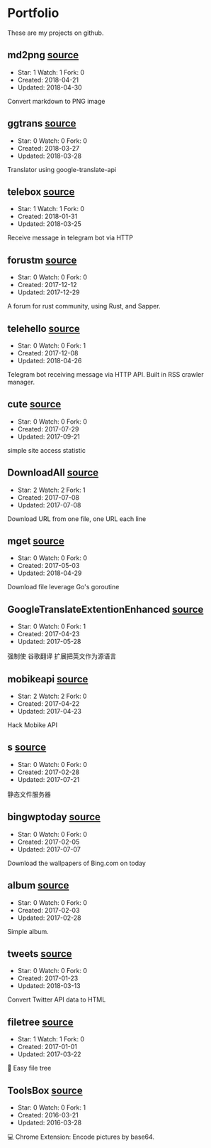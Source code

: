 # Portfolio

These are my projects on github.

## md2png [source](https://github.com/weaming/md2png)

- Star: 1 Watch: 1 Fork: 0
- Created: 2018-04-21
- Updated: 2018-04-30

Convert markdown to PNG image

## ggtrans [source](https://github.com/weaming/ggtrans)

- Star: 0 Watch: 0 Fork: 0
- Created: 2018-03-27
- Updated: 2018-03-28

Translator using google-translate-api

## telebox [source](https://github.com/weaming/telebox)

- Star: 1 Watch: 1 Fork: 0
- Created: 2018-01-31
- Updated: 2018-03-25

Receive message in telegram bot via HTTP

## forustm [source](https://github.com/weaming/forustm)

- Star: 0 Watch: 0 Fork: 0
- Created: 2017-12-12
- Updated: 2017-12-29

A forum for rust community, using Rust, and Sapper.

## telehello [source](https://github.com/weaming/telehello)

- Star: 0 Watch: 0 Fork: 1
- Created: 2017-12-08
- Updated: 2018-04-26

Telegram bot receiving message via HTTP API. Built in RSS crawler manager.

## cute [source](https://github.com/weaming/cute)

- Star: 0 Watch: 0 Fork: 0
- Created: 2017-07-29
- Updated: 2017-09-21

simple site access statistic

## DownloadAll [source](https://github.com/weaming/DownloadAll)

- Star: 2 Watch: 2 Fork: 1
- Created: 2017-07-08
- Updated: 2017-07-08

Download URL from one file, one URL each line

## mget [source](https://github.com/weaming/mget)

- Star: 0 Watch: 0 Fork: 0
- Created: 2017-05-03
- Updated: 2018-04-29

Download file leverage Go's goroutine

## GoogleTranslateExtentionEnhanced [source](https://github.com/weaming/GoogleTranslateExtentionEnhanced)

- Star: 0 Watch: 0 Fork: 1
- Created: 2017-04-23
- Updated: 2017-05-28

强制使 谷歌翻译 扩展把英文作为源语言

## mobikeapi [source](https://github.com/weaming/mobikeapi)

- Star: 2 Watch: 2 Fork: 0
- Created: 2017-04-22
- Updated: 2017-04-23

Hack Mobike API

## s [source](https://github.com/weaming/s)

- Star: 0 Watch: 0 Fork: 0
- Created: 2017-02-28
- Updated: 2017-07-21

静态文件服务器

## bingwptoday [source](https://github.com/weaming/bingwptoday)

- Star: 0 Watch: 0 Fork: 0
- Created: 2017-02-05
- Updated: 2017-07-07

Download the wallpapers of Bing.com on today

## album [source](https://github.com/weaming/album)

- Star: 0 Watch: 0 Fork: 0
- Created: 2017-02-03
- Updated: 2017-02-28

Simple album.

## tweets [source](https://github.com/weaming/tweets)

- Star: 0 Watch: 0 Fork: 0
- Created: 2017-01-23
- Updated: 2018-03-13

Convert Twitter API data to HTML

## filetree [source](https://github.com/weaming/filetree)

- Star: 1 Watch: 1 Fork: 0
- Created: 2017-01-01
- Updated: 2017-03-22

:evergreen_tree: Easy file tree

## ToolsBox [source](https://github.com/weaming/ToolsBox)

- Star: 0 Watch: 0 Fork: 1
- Created: 2016-03-21
- Updated: 2016-03-28

:computer: Chrome Extension: Encode pictures by base64.


